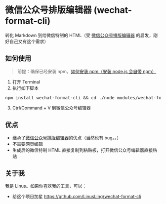 # 微信公众号排版编辑器 (wechat-format-cli)

转化 Markdown 到给微信特制的 HTML（受 [微信公众号排版编辑器](https://github.com/lyricat/wechat-format) 的启发，刚好自己又有这个需求）

## 如何使用

> 前提：确保已经安装 npm。[如何安装 npm（安装 node.js 会自带 npm）](http://www.runoob.com/nodejs/nodejs-install-setup.html)

1. 打开 Terminal
2. 执行如下脚本
<pre>
npm install wechat-format-cli && cd ./node_modules/wechat-format-cli && npm start <b>your_md_path.md</b>
</pre>
3. Ctrl/Command + V 到微信公众号编辑器

## 优点

- 继承了[微信公众号排版编辑器](https://github.com/lyricat/wechat-format)的优点（当然也有 bug。。）
- 不需要网页编辑
- 生成后的微信特制 HTML 直接复制到粘贴板，打开微信公众号编辑器直接粘贴

## 关于我

我是 Linus。如果你喜欢我的工具，可以：

- 给这个项目加星 https://github.com/LinusLing/wechat-format-cli

